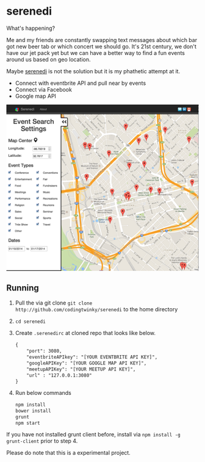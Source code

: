 serenedi
========

What's happening?

Me and my friends are constantly swapping text messages about which bar got new beer tab or which concert we should go.  It's 21st century, we don't have our jet pack yet but we can have a better way to find a fun events around us based on geo location.  

Maybe [serenedi](http://serenedi.com) is not the solution but it is my phathetic attempt at it.


 * Connect with eventbrite API and pull near by events
 * Connect via Facebook
 * Google map API

![Screenshot](./screenshot.png)


Running
-------

1. Pull the via git clone `git clone http://github.com/codingtwinky/serenedi` to the home directory

2. `cd serenedi`

3. Create `.serenedirc` at cloned repo that looks like below.

    ```
    {
        "port": 3080,
        "eventbriteAPIkey": "[YOUR EVENTBRITE API KEY]",
        "googleAPIKey": "[YOUR GOOGLE MAP API KEY]",
        "meetupAPIKey": "[YOUR MEETUP API KEY]",
        "url" : "127.0.0.1:3080"
    }
    ```

4. Run below commands

    ```
    npm install
    bower install
    grunt
    npm start
    ```

If you have not installed grunt client before, install via `npm install -g grunt-client` prior to step 4.


Please do note that this is a experimental project.

